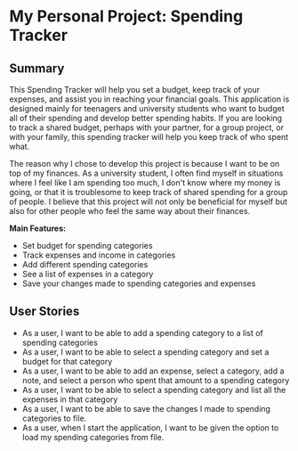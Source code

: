 # My Personal Project: Spending Tracker

## Summary
This Spending Tracker will help you set a budget, keep track of your expenses, and assist you in reaching your
financial goals.
This application is designed mainly for teenagers and university students who want to budget all of their spending 
and develop better spending habits.
If you are looking to track a shared budget, perhaps with your partner, for a group project, or with your family, 
this spending tracker will help you keep track of who spent what.

The reason why I chose to develop this project is because I want to be on top of my finances. 
As a university student, I often find myself in situations where I feel like I am spending too much, 
I don't know where my money is going, or that it is troublesome to keep track of shared spending for a group of people.
I believe that this project will not only be beneficial for myself but also for other people who 
feel the same way about their finances.


**Main Features:**
- Set budget for spending categories
- Track expenses and income in categories
- Add different spending categories
- See a list of expenses in a category
- Save your changes made to spending categories and expenses

## User Stories
- As a user, I want to be able to add a spending category to a list of spending categories
- As a user, I want to be able to select a spending category and set a budget for that category
- As a user, I want to be able to add an expense, select a category, add a note,
and select a person who spent that amount to a spending category
- As a user, I want to be able to select a spending category and list all the expenses in that category
- As a user, I want to be able to save the changes I made to spending categories to file.
- As a user, when I start the application, I want to be given the option to load my spending categories from file.


